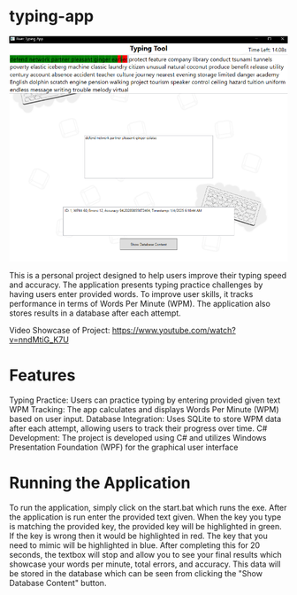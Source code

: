 # typing-app
![Typing App Screenshot](typing-app-showcase.png)

This is a personal project designed to help users improve their typing speed and accuracy. The application presents typing practice challenges by having users enter provided words. To improve user skills, it tracks performance in terms of Words Per Minute (WPM). The application also stores results in a database after each attempt.

Video Showcase of Project: https://www.youtube.com/watch?v=nndMtiG_K7U
# Features

Typing Practice: Users can practice typing by entering provided given text
WPM Tracking: The app calculates and displays Words Per Minute (WPM) based on user input.
Database Integration: Uses SQLite to store WPM data after each attempt, allowing users to track their progress over time.
C# Development: The project is developed using C# and utilizes Windows Presentation Foundation (WPF) for the graphical user interface

# Running the Application

To run the application, simply click on the start.bat which runs the exe. After the application is run enter the provided text given. When the key you type is matching the provided key, the provided key will be highlighted in green. If the key is wrong then it would be highlighted in red. The key that you need to mimic will be highlighted in blue. After completing this for 20 seconds, the textbox will stop and allow you to see your final results which showcase your words per minute, total errors, and accuracy. This data will be stored in the database which can be seen from clicking the "Show Database Content" button.
